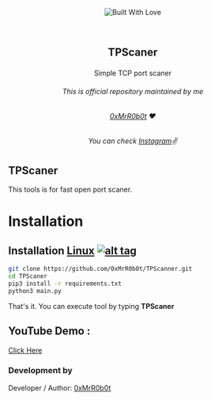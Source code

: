 <p align=center>
  <img title="Built With Love" src="https://forthebadge.com/images/badges/built-with-love.svg"></p>
  
  <br>
  
##   <p align="center">TPScaner<p align="center"> 
  <p align="center">Simple TCP port scaner<p align="center">




###### <p align="center">*This is official repository maintained by me*
###### <p align="center"> *[0xMrR0b0t](https://www.instagram.com/mohit_a95/) ❤️*
###### <p align="center"> *You can check [Instagram](https://www.instagram.com/mohit_a95/)✌*
  
  
## TPScaner
 
 This tools is for fast open port scaner.
  

 
 # Installation

## Installation [Linux](https://wikipedia.org/wiki/Linux) [![alt tag](http://icons.iconarchive.com/icons/dakirby309/simply-styled/32/OS-Linux-icon.png)](https://fr.wikipedia.org/wiki/Linux)

```bash
git clone https://github.com/0xMrR0b0t/TPScanner.git
cd TPScaner
pip3 install -r requirements.txt
python3 main.py
```
That's it. You can execute tool by typing **TPScaner**

 ## YouTube Demo :
   <a href="https://www.youtube.com/watch?v=kAD5P5AYec0&ab_channel=1ucif3r" target="_blank"> Click Here </a>


 

 ### Development by

Developer / Author: [0xMrR0b0t](https://www.instagram.com/mohit_a95/)


